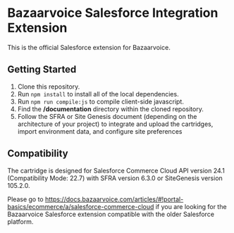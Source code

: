 Bazaarvoice Salesforce Integration Extension
=============================================

This is the official Salesforce extension for Bazaarvoice.

## Getting Started

1. Clone this repository.
2. Run  `npm install`  to install all of the local dependencies.
3. Run  `npm run compile:js` to compile client-side javascript.
4. Find the __/documentation__ directory within the cloned repository.
5. Follow the SFRA or Site Genesis document (depending on the architecture of your project) to integrate and upload the cartridges, import environment data, and configure site preferences

## Compatibility

The cartridge is designed for Salesforce Commerce Cloud API version 24.1 (Compatibility Mode: 22.7) with SFRA version 6.3.0 or SiteGenesis version 105.2.0.

Please go to https://docs.bazaarvoice.com/articles/#!portal-basics/ecommerce/a/salesforce-commerce-cloud if you are looking for the Bazaarvoice Salesforce extension compatible with the older Salesforce platform.
